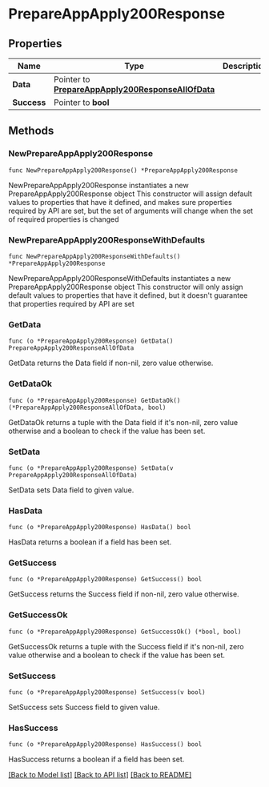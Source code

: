 # PrepareAppApply200Response

## Properties

Name | Type | Description | Notes
------------ | ------------- | ------------- | -------------
**Data** | Pointer to [**PrepareAppApply200ResponseAllOfData**](PrepareAppApply200ResponseAllOfData.md) |  | [optional] 
**Success** | Pointer to **bool** |  | [optional] 

## Methods

### NewPrepareAppApply200Response

`func NewPrepareAppApply200Response() *PrepareAppApply200Response`

NewPrepareAppApply200Response instantiates a new PrepareAppApply200Response object
This constructor will assign default values to properties that have it defined,
and makes sure properties required by API are set, but the set of arguments
will change when the set of required properties is changed

### NewPrepareAppApply200ResponseWithDefaults

`func NewPrepareAppApply200ResponseWithDefaults() *PrepareAppApply200Response`

NewPrepareAppApply200ResponseWithDefaults instantiates a new PrepareAppApply200Response object
This constructor will only assign default values to properties that have it defined,
but it doesn't guarantee that properties required by API are set

### GetData

`func (o *PrepareAppApply200Response) GetData() PrepareAppApply200ResponseAllOfData`

GetData returns the Data field if non-nil, zero value otherwise.

### GetDataOk

`func (o *PrepareAppApply200Response) GetDataOk() (*PrepareAppApply200ResponseAllOfData, bool)`

GetDataOk returns a tuple with the Data field if it's non-nil, zero value otherwise
and a boolean to check if the value has been set.

### SetData

`func (o *PrepareAppApply200Response) SetData(v PrepareAppApply200ResponseAllOfData)`

SetData sets Data field to given value.

### HasData

`func (o *PrepareAppApply200Response) HasData() bool`

HasData returns a boolean if a field has been set.

### GetSuccess

`func (o *PrepareAppApply200Response) GetSuccess() bool`

GetSuccess returns the Success field if non-nil, zero value otherwise.

### GetSuccessOk

`func (o *PrepareAppApply200Response) GetSuccessOk() (*bool, bool)`

GetSuccessOk returns a tuple with the Success field if it's non-nil, zero value otherwise
and a boolean to check if the value has been set.

### SetSuccess

`func (o *PrepareAppApply200Response) SetSuccess(v bool)`

SetSuccess sets Success field to given value.

### HasSuccess

`func (o *PrepareAppApply200Response) HasSuccess() bool`

HasSuccess returns a boolean if a field has been set.


[[Back to Model list]](../README.md#documentation-for-models) [[Back to API list]](../README.md#documentation-for-api-endpoints) [[Back to README]](../README.md)


